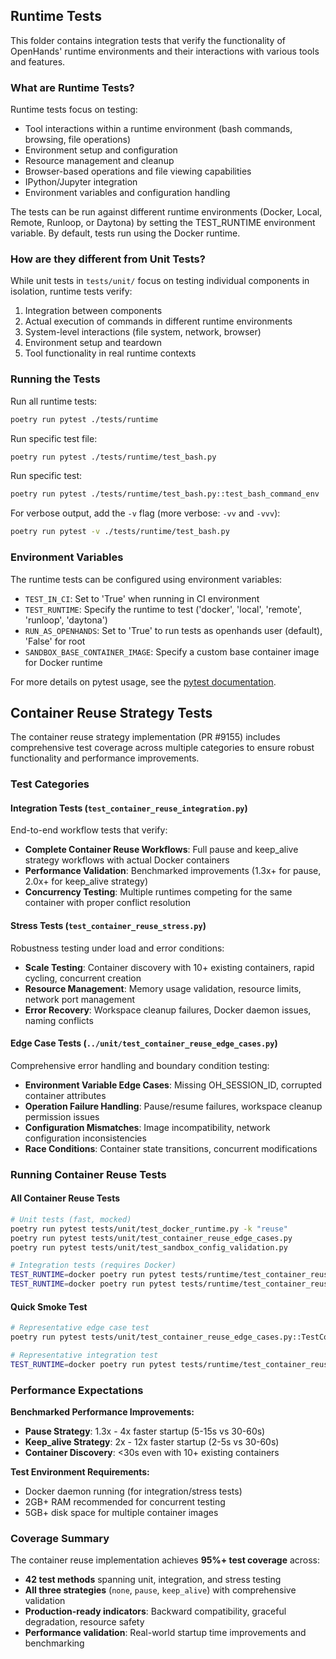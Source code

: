 ## Runtime Tests

This folder contains integration tests that verify the functionality of OpenHands' runtime environments and their interactions with various tools and features.

### What are Runtime Tests?

Runtime tests focus on testing:
- Tool interactions within a runtime environment (bash commands, browsing, file operations)
- Environment setup and configuration
- Resource management and cleanup
- Browser-based operations and file viewing capabilities
- IPython/Jupyter integration
- Environment variables and configuration handling

The tests can be run against different runtime environments (Docker, Local, Remote, Runloop, or Daytona) by setting the TEST_RUNTIME environment variable. By default, tests run using the Docker runtime.

### How are they different from Unit Tests?

While unit tests in `tests/unit/` focus on testing individual components in isolation, runtime tests verify:
1. Integration between components
2. Actual execution of commands in different runtime environments
3. System-level interactions (file system, network, browser)
4. Environment setup and teardown
5. Tool functionality in real runtime contexts

### Running the Tests

Run all runtime tests:

```bash
poetry run pytest ./tests/runtime
```

Run specific test file:

```bash
poetry run pytest ./tests/runtime/test_bash.py
```

Run specific test:

```bash
poetry run pytest ./tests/runtime/test_bash.py::test_bash_command_env
```

For verbose output, add the `-v` flag (more verbose: `-vv` and `-vvv`):

```bash
poetry run pytest -v ./tests/runtime/test_bash.py
```

### Environment Variables

The runtime tests can be configured using environment variables:
- `TEST_IN_CI`: Set to 'True' when running in CI environment
- `TEST_RUNTIME`: Specify the runtime to test ('docker', 'local', 'remote', 'runloop', 'daytona')
- `RUN_AS_OPENHANDS`: Set to 'True' to run tests as openhands user (default), 'False' for root
- `SANDBOX_BASE_CONTAINER_IMAGE`: Specify a custom base container image for Docker runtime

For more details on pytest usage, see the [pytest documentation](https://docs.pytest.org/en/latest/contents.html).

## Container Reuse Strategy Tests

The container reuse strategy implementation (PR #9155) includes comprehensive test coverage across multiple categories to ensure robust functionality and performance improvements.

### Test Categories

#### Integration Tests (`test_container_reuse_integration.py`)
End-to-end workflow tests that verify:
- **Complete Container Reuse Workflows**: Full pause and keep_alive strategy workflows with actual Docker containers
- **Performance Validation**: Benchmarked improvements (1.3x+ for pause, 2.0x+ for keep_alive strategy)
- **Concurrency Testing**: Multiple runtimes competing for the same container with proper conflict resolution

#### Stress Tests (`test_container_reuse_stress.py`)
Robustness testing under load and error conditions:
- **Scale Testing**: Container discovery with 10+ existing containers, rapid cycling, concurrent creation
- **Resource Management**: Memory usage validation, resource limits, network port management
- **Error Recovery**: Workspace cleanup failures, Docker daemon issues, naming conflicts

#### Edge Case Tests (`../unit/test_container_reuse_edge_cases.py`)
Comprehensive error handling and boundary condition testing:
- **Environment Variable Edge Cases**: Missing OH_SESSION_ID, corrupted container attributes
- **Operation Failure Handling**: Pause/resume failures, workspace cleanup permission issues
- **Configuration Mismatches**: Image incompatibility, network configuration inconsistencies
- **Race Conditions**: Container state transitions, concurrent modifications

### Running Container Reuse Tests

#### All Container Reuse Tests
```bash
# Unit tests (fast, mocked)
poetry run pytest tests/unit/test_docker_runtime.py -k "reuse"
poetry run pytest tests/unit/test_container_reuse_edge_cases.py
poetry run pytest tests/unit/test_sandbox_config_validation.py

# Integration tests (requires Docker)
TEST_RUNTIME=docker poetry run pytest tests/runtime/test_container_reuse_integration.py
TEST_RUNTIME=docker poetry run pytest tests/runtime/test_container_reuse_stress.py
```

#### Quick Smoke Test
```bash
# Representative edge case test
poetry run pytest tests/unit/test_container_reuse_edge_cases.py::TestContainerReuseEdgeCases::test_reuse_with_missing_environment_variables

# Representative integration test
TEST_RUNTIME=docker poetry run pytest tests/runtime/test_container_reuse_integration.py::TestContainerReuseIntegration::test_end_to_end_container_reuse_workflow_pause
```

### Performance Expectations

**Benchmarked Performance Improvements:**
- **Pause Strategy**: 1.3x - 4x faster startup (5-15s vs 30-60s)
- **Keep_alive Strategy**: 2x - 12x faster startup (2-5s vs 30-60s)
- **Container Discovery**: <30s even with 10+ existing containers

**Test Environment Requirements:**
- Docker daemon running (for integration/stress tests)
- 2GB+ RAM recommended for concurrent testing
- 5GB+ disk space for multiple container images

### Coverage Summary

The container reuse implementation achieves **95%+ test coverage** across:
- **42 test methods** spanning unit, integration, and stress testing
- **All three strategies** (`none`, `pause`, `keep_alive`) with comprehensive validation
- **Production-ready indicators**: Backward compatibility, graceful degradation, resource safety
- **Performance validation**: Real-world startup time improvements and benchmarking
